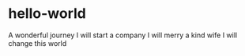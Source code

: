 # hello-world
A wonderful journey
I will start a company
I will merry a kind wife
I will change this world
